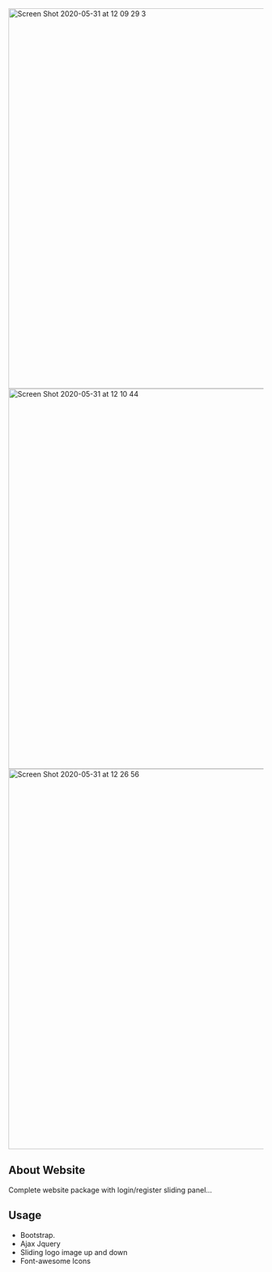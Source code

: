 <img width="750" alt="Screen Shot 2020-05-31 at 12 09 29 3" src="https://user-images.githubusercontent.com/63542683/83346024-cbbeda00-a338-11ea-9283-51d8fea85215.png">

<img width="750" alt="Screen Shot 2020-05-31 at 12 10 44" src="https://user-images.githubusercontent.com/63542683/83346207-34f31d00-a33a-11ea-9492-5673869ae52e.png">

<img width="750" alt="Screen Shot 2020-05-31 at 12 26 56" src="https://user-images.githubusercontent.com/63542683/83346224-476d5680-a33a-11ea-83df-2e89563daae5.png">


## About Website

Complete website package with login/register sliding panel...


Usage
-----
- Bootstrap.
- Ajax Jquery
- Sliding logo image up and down
- Font-awesome Icons